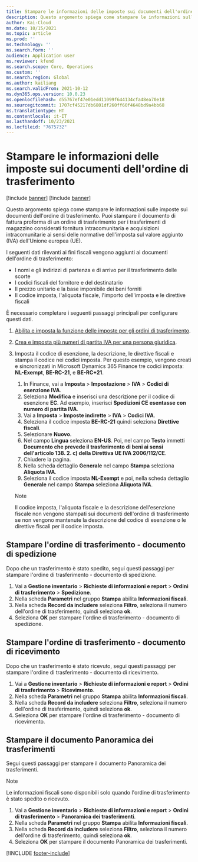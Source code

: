 ```yaml
---
title: Stampare le informazioni delle imposte sui documenti dell'ordine di trasferimento
description: Questo argomento spiega come stampare le informazioni sulle imposte determinate dal servizio di calcolo delle imposte sui documenti dell'ordine di trasferimento.
author: Kai-Cloud
ms.date: 10/15/2021
ms.topic: article
ms.prod: ''
ms.technology: ''
ms.search.form: ''
audience: Application user
ms.reviewer: kfend
ms.search.scope: Core, Operations
ms.custom: ''
ms.search.region: Global
ms.author: kailiang
ms.search.validFrom: 2021-10-12
ms.dyn365.ops.version: 10.0.23
ms.openlocfilehash: d55767ef47e01edd11099f644134cfa48ea70e18
ms.sourcegitcommit: 1707cf45217db6801df260ff60f4648bd9a4bb68
ms.translationtype: HT
ms.contentlocale: it-IT
ms.lasthandoff: 10/23/2021
ms.locfileid: "7675732"
---
```

# <a name="print-tax-information-on-transfer-order-documents"></a>Stampare le informazioni delle imposte sui documenti dell'ordine di trasferimento

[!include [banner](../../includes/banner.md)]
[!include [banner](../../includes/preview-banner.md)]

Questo argomento spiega come stampare le informazioni sulle imposte sui documenti dell'ordine di trasferimento. Puoi stampare il documento di fattura proforma di un ordine di trasferimento per i trasferimenti di magazzino considerati fornitura intracomunitaria e acquisizioni intracomunitarie ai sensi delle normative dell'imposta sul valore aggiunto (IVA) dell'Unione europea (UE). 

I seguenti dati rilevanti ai fini fiscali vengono aggiunti ai documenti dell'ordine di trasferimento:

- I nomi e gli indirizzi di partenza e di arrivo per il trasferimento delle scorte
- I codici fiscali del fornitore e del destinatario
- Il prezzo unitario e la base imponibile dei beni forniti
- Il codice imposta, l'aliquota fiscale, l'importo dell'imposta e le direttive fiscali

È necessario completare i seguenti passaggi principali per configurare questi dati.

1. [Abilita e imposta la funzione delle imposte per gli ordini di trasferimento](tasks/Tax-feature-support-for-transfer-order.md).
2. [Crea e imposta più numeri di partita IVA per una persona giuridica](emea-multiple-vat-registration-numbers.md).
3. Imposta il codice di esenzione, la descrizione, le direttive fiscali e stampa il codice nei codici imposta. Per questo esempio, vengono creati e sincronizzati in Microsoft Dynamics 365 Finance tre codici imposta: **NL-Exempt**, **BE-RC-21**, e **BE-RC+21**.

    1. In Finance, vai a **Imposta** \> **Impostazione** \> **IVA** \> **Codici di esenzione IVA**.
    2. Seleziona **Modifica** e inserisci una descrizione per il codice di esenzione **EC**. Ad esempio, inserisci **Spedizioni CE esentasse con numero di partita IVA**.
    3. Vai a **Imposta** \> **Imposte indirette** \> **IVA** \> **Codici IVA**.
    4. Seleziona il codice imposta **BE-RC-21** quindi seleziona **Direttive fiscali**.
    5. Selezionare **Nuovo**.
    6. Nel campo **Lingua** seleziona **EN-US**. Poi, nel campo **Testo** immetti **Documento che prevede il trasferimento di beni ai sensi dell'articolo 138. 2. c) della Direttiva UE IVA 2006/112/CE**.
    7. Chiudere la pagina.
    8. Nella scheda dettaglio **Generale** nel campo **Stampa** seleziona **Aliquota IVA**.
    8. Seleziona il codice imposta **NL-Exempt** e poi, nella scheda dettaglio **Generale** nel campo **Stampa** seleziona **Aliquota IVA**.

    > [!NOTE] 
    > Il codice imposta, l'aliquota fiscale e la descrizione dell'esenzione fiscale non vengono stampati sui documenti dell'ordine di trasferimento se non vengono mantenute la descrizione del codice di esenzione o le direttive fiscali per il codice imposta.

## <a name="print-the-transfer-order---shipment-document"></a>Stampare l'ordine di trasferimento - documento di spedizione

Dopo che un trasferimento è stato spedito, segui questi passaggi per stampare l'ordine di trasferimento - documento di spedizione.

1. Vai a **Gestione inventario** \> **Richieste di informazioni e report** \> **Ordini di trasferimento** \> **Spedizione**.
2. Nella scheda **Parametri** nel gruppo **Stampa** abilita **Informazioni fiscali**.
3. Nella scheda **Record da includere** seleziona **Filtro**, seleziona il numero dell'ordine di trasferimento, quindi seleziona **ok**.
4. Seleziona **OK** per stampare l'ordine di trasferimento - documento di spedizione.

## <a name="print-the-transfer-order---receipt-document"></a>Stampare l'ordine di trasferimento - documento di ricevimento

Dopo che un trasferimento è stato ricevuto, segui questi passaggi per stampare l'ordine di trasferimento - documento di ricevimento.

1. Vai a **Gestione inventario** \> **Richieste di informazioni e report** \> **Ordini di trasferimento** \> **Ricevimento**.
2. Nella scheda **Parametri** nel gruppo **Stampa** abilita **Informazioni fiscali**.
3. Nella scheda **Record da includere** seleziona **Filtro**, seleziona il numero dell'ordine di trasferimento, quindi seleziona **ok**.
4. Seleziona **OK** per stampare l'ordine di trasferimento - documento di ricevimento.

## <a name="print-the-transfer-overview-document"></a>Stampare il documento Panoramica dei trasferimenti

Segui questi passaggi per stampare il documento Panoramica dei trasferimenti.

> [!NOTE]
> Le informazioni fiscali sono disponibili solo quando l'ordine di trasferimento è stato spedito o ricevuto.

1. Vai a **Gestione inventario** \> **Richieste di informazioni e report** \> **Ordini di trasferimento** \> **Panoramica dei trasferimenti**.
2. Nella scheda **Parametri** nel gruppo **Stampa** abilita **Informazioni fiscali**.
3. Nella scheda **Record da includere** seleziona **Filtro**, seleziona il numero dell'ordine di trasferimento, quindi seleziona **ok**.
4. Seleziona **OK** per stampare il documento Panoramica dei trasferimenti.

[!INCLUDE [footer-include](../../includes/footer-banner.md)]
